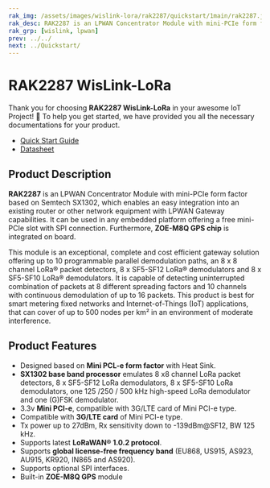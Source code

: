 ```yaml
---
rak_img: /assets/images/wislink-lora/rak2287/quickstart/1main/rak2287.jpg
rak_desc: RAK2287 is an LPWAN Concentrator Module with mini-PCIe form factor based on Semtech SX1302, which enables an easy integration into an existing router or other network equipment with LPWAN Gateway capabilities.
rak_grp: [wislink, lpwan]
prev: ../../
next: ../Quickstart/
---
```


# RAK2287 WisLink-LoRa
Thank you for choosing **RAK2287 WisLink-LoRa** in your awesome IoT Project! 🎉 To help you get started, we have provided you all the necessary documentations for your product.

* [Quick Start Guide](../Quickstart/)
* [Datasheet](../Datasheet/)
<!-- <rk-img
  src="/assets/images/wislink-lora/rak2287/datasheet/overview/aprgtyyf6arxkxu7rjyl.jpg"
  width="50%"
  caption="RAK2287 WisLink-LoRa"
/> -->

## Product Description

**RAK2287** is an LPWAN Concentrator Module with mini-PCIe form factor based on Semtech SX1302, which enables an easy integration into an existing router or other network equipment with LPWAN Gateway capabilities. It can be used in any embedded platform offering a free mini-PCIe slot with SPI connection. Furthermore, **ZOE-M8Q GPS chip** is integrated on board.

This module is an exceptional, complete and cost efficient gateway solution offering up to 10 programmable parallel demodulation paths, an 8 x 8 channel LoRa® packet detectors, 8 x SF5-SF12 LoRa® demodulators and 8 x SF5-SF10 LoRa® demodulators. It is capable of detecting uninterrupted combination of packets at 8 different spreading factors and 10 channels with continuous demodulation of up to 16 packets. This product is best for smart metering fixed networks and Internet-of-Things (IoT) applications, that can cover of up to 500 nodes per km² in an environment of moderate interference.

<!-- <rk-btn
  src="../Quickstart/"
  label="Get Started with RAK2287 WisLink-LoRa"
/> -->

## Product Features

- Designed based on **Mini PCL-e form factor** with Heat Sink.
- **SX1302 base band processor** emulates 8 x8 channel LoRa packet detectors, 8 x SF5-SF12 LoRa demodulators, 8 x SF5-SF10 LoRa demodulators, one 125 /250 / 500 kHz high-speed LoRa demodulator and one (G)FSK demodulator.
- 3.3v **Mini PCI-e**, compatible with 3G/LTE card of Mini PCI-e type.
- Compatible with **3G/LTE card** of Mini PCI-e type.
- Tx power up to 27dBm, Rx sensitivity down to -139dBm@SF12, BW 125 kHz.
- Supports latest **LoRaWAN® 1.0.2 protocol**.
- Supports **global license-free frequency band** (EU868, US915, AS923, AU915, KR920, IN865 and AS920).
- Supports optional SPI interfaces.
- Built-in **ZOE-M8Q GPS** module

